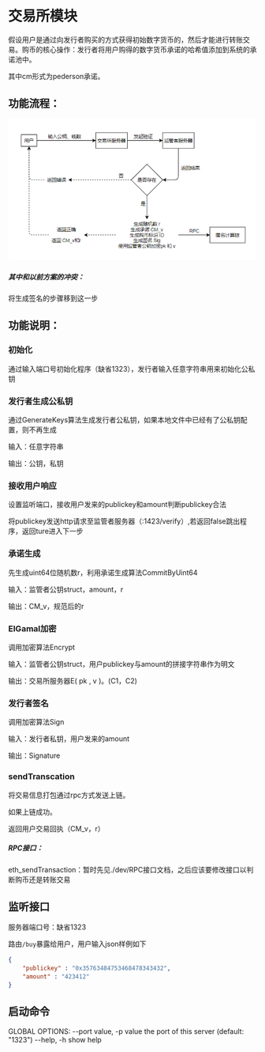 # 交易所模块

假设用户是通过向发行者购买的方式获得初始数字货币的，然后才能进行转账交易。购币的核心操作：发行者将用户购得的数字货币承诺的哈希值添加到系统的承诺池中。

其中cm形式为pederson承诺。

## 功能流程：

![](./img/1.png)

##### 其中和以前方案的冲突：

将生成签名的步骤移到这一步

## 功能说明：

### 初始化

通过输入端口号初始化程序（缺省1323），发行者输入任意字符串用来初始化公私钥

### 发行者生成公私钥

通过GenerateKeys算法生成发行者公私钥，如果本地文件中已经有了公私钥配置，则不再生成

输入：任意字符串

输出：公钥，私钥

### 接收用户响应

设置监听端口，接收用户发来的publickey和amount判断publickey合法

将publickey发送http请求至监管者服务器（:1423/verify）,若返回false跳出程序，返回ture进入下一步

### 承诺生成

先生成uint64位随机数r，利用承诺生成算法CommitByUint64

输入：监管者公钥struct，amount，r

输出：CM_v，规范后的r

### ElGamal加密

调用加密算法Encrypt

输入：监管者公钥struct，用户publickey与amount的拼接字符串作为明文

输出：交易所服务器E( pk , v )。(C1，C2)

### 发行者签名

调用加密算法Sign

输入：发行者私钥，用户发来的amount

输出：Signature

### sendTranscation

将交易信息打包通过rpc方式发送上链。

如果上链成功。

返回用户交易回执（CM_v，r）

##### RPC接口：

eth_sendTransaction：暂时先见./dev/RPC接口文档，之后应该要修改接口以判断购币还是转账交易

## 监听接口

服务器端口号：缺省1323

路由```/buy```暴露给用户，用户输入json样例如下

```json
{
    "publickey" : "0x35763484753468478343432",
    "amount" : "423412"
}
```

## 启动命令

GLOBAL OPTIONS:
   --port value, -p value      the port of this server (default: "1323")
   --help, -h                           show help





